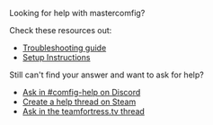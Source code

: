 Looking for help with mastercomfig?

Check these resources out:

* [Troubleshooting guide](https://docs.mastercomfig.com/en/stable/next_steps/troubleshoot/)
* [Setup Instructions](https://docs.mastercomfig.com/en/stable/setup/clean_up/)

Still can't find your answer and want to ask for help?

* [Ask in #comfig-help on Discord](https://discord.gg/CuPb2zV)
* [Create a help thread on Steam](https://steamcommunity.com/groups/comfig/discussions/0/)
* [Ask in the teamfortress.tv thread](https://www.teamfortress.tv/42867/mastercomfig-fps-customization-config)

